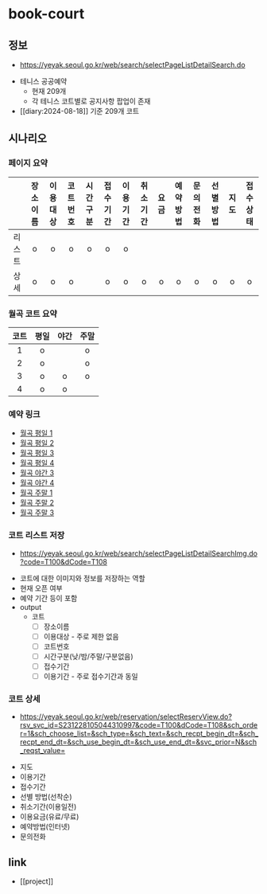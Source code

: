 # book-court

## 정보
+ https://yeyak.seoul.go.kr/web/search/selectPageListDetailSearch.do
- 테니스 공공예약
  - 현재 209개
  - 각 테니스 코트별로 공지사항 팝업이 존재
- [[diary:2024-08-18]] 기준 209개 코트

## 시나리오
### 페이지 요약
|        | 장소이름 | 이용대상 | 코트번호 | 시간구분 | 접수기간 | 이용기간 | 취소기간 | 요금 | 예약방법 | 문의전화 | 선별방법 | 지도 | 접수상태 |
|:------:|:--------:|:--------:|:--------:|:--------:|:--------:|:--------:|:--------:|:----:|:--------:|:--------:|:--------:|:----:|:--------:|
| 리스트 |    o     |    o     |    o     |    o     |    o     |    o     |          |      |          |          |          |      |          |
|  상세  |    o     |    o     |    o     |          |    o     |    o     |    o     |  o   |    o     |    o     |    o     |  o   |    o     |

### 월곡 코트 요약
| 코트 | 평일       | 야간       | 주말       |
| :-:  | :--------: | :--------: | :--------: |
| 1    | o          |            | o          |
| 2    | o          |            | o          |
| 3    | o          | o          | o          |
| 4    | o          | o          |            |

### 예약 링크
- [월곡 평일 1](https://yeyak.seoul.go.kr/web/reservation/selectReservView.do?&rsv_svc_id=S240718001853917092&code=T100&dCode=T108&sch_order=1&sch_choose_list=&sch_type=&sch_text=월곡&sch_recpt_begin_dt=&sch_recpt_end_dt=&sch_use_begin_dt=&sch_use_end_dt=&svc_prior=N&sch_reqst_value=)
- [월곡 평일 2](https://yeyak.seoul.go.kr/web/reservation/selectReservView.do?&rsv_svc_id=S240717235037514282&code=T100&dCode=T108&sch_order=1&sch_choose_list=&sch_type=&sch_text=월곡&sch_recpt_begin_dt=&sch_recpt_end_dt=&sch_use_begin_dt=&sch_use_end_dt=&svc_prior=N&sch_reqst_value=)
- [월곡 평일 3](https://yeyak.seoul.go.kr/web/reservation/selectReservView.do?&rsv_svc_id=S240718000356396218&code=T100&dCode=T108&sch_order=1&sch_choose_list=&sch_type=&sch_text=월곡&sch_recpt_begin_dt=&sch_recpt_end_dt=&sch_use_begin_dt=&sch_use_end_dt=&svc_prior=N&sch_reqst_value=)
- [월곡 평일 4](https://yeyak.seoul.go.kr/web/reservation/selectReservView.do?&rsv_svc_id=S240718002451787670&code=T100&dCode=T108&sch_order=1&sch_choose_list=&sch_type=&sch_text=월곡&sch_recpt_begin_dt=&sch_recpt_end_dt=&sch_use_begin_dt=&sch_use_end_dt=&svc_prior=N&sch_reqst_value=)
- [월곡 야간 3](https://yeyak.seoul.go.kr/web/reservation/selectReservView.do?&rsv_svc_id=S240721214015268157&code=T100&dCode=T108&sch_order=1&sch_choose_list=&sch_type=&sch_text=월곡&sch_recpt_begin_dt=&sch_recpt_end_dt=&sch_use_begin_dt=&sch_use_end_dt=&svc_prior=N&sch_reqst_value=)
- [월곡 야간 4](https://yeyak.seoul.go.kr/web/reservation/selectReservView.do?&rsv_svc_id=S240721214926047494&code=T100&dCode=T108&sch_order=1&sch_choose_list=&sch_type=&sch_text=월곡&sch_recpt_begin_dt=&sch_recpt_end_dt=&sch_use_begin_dt=&sch_use_end_dt=&svc_prior=N&sch_reqst_value=)
- [월곡 주말 1](https://yeyak.seoul.go.kr/web/reservation/selectReservView.do?&rsv_svc_id=S240721215449104237&code=T100&dCode=T108&sch_order=1&sch_choose_list=&sch_type=&sch_text=월곡&sch_recpt_begin_dt=&sch_recpt_end_dt=&sch_use_begin_dt=&sch_use_end_dt=&svc_prior=N&sch_reqst_value=)
- [월곡 주말 2](https://yeyak.seoul.go.kr/web/reservation/selectReservView.do?&rsv_svc_id=S240721215726053356&code=T100&dCode=T108&sch_order=1&sch_choose_list=&sch_type=&sch_text=월곡&sch_recpt_begin_dt=&sch_recpt_end_dt=&sch_use_begin_dt=&sch_use_end_dt=&svc_prior=N&sch_reqst_value=)
- [월곡 주말 3](https://yeyak.seoul.go.kr/web/reservation/selectReservView.do?&rsv_svc_id=S240721215928268420&code=T100&dCode=T108&sch_order=1&sch_choose_list=&sch_type=&sch_text=월곡&sch_recpt_begin_dt=&sch_recpt_end_dt=&sch_use_begin_dt=&sch_use_end_dt=&svc_prior=N&sch_reqst_value=)

### 코트 리스트 저장
+ https://yeyak.seoul.go.kr/web/search/selectPageListDetailSearchImg.do?code=T100&dCode=T108
- 코트에 대한 이미지와 정보를 저장하는 역할
- 현재 오픈 여부
- 예약 기간 등이 포함
- output
  - 코트
    - [ ] 장소이름
    - [ ] 이용대상 - 주로 제한 없음
    - [ ] 코트번호
    - [ ] 시간구분(낮/밤/주말/구분없음)
    - [ ] 접수기간
    - [ ] 이용기간 - 주로 접수기간과 동일

### 코트 상세
+ https://yeyak.seoul.go.kr/web/reservation/selectReservView.do?rsv_svc_id=S231228105044310997&code=T100&dCode=T108&sch_order=1&sch_choose_list=&sch_type=&sch_text=&sch_recpt_begin_dt=&sch_recpt_end_dt=&sch_use_begin_dt=&sch_use_end_dt=&svc_prior=N&sch_reqst_value=
- 지도
- 이용기간
- 접수기간
- 선별 방법(선착순)
- 취소기간(이용일전)
- 이용요금(유료/무료)
- 예약방법(인터넷)
- 문의전화

## link
- [[project]]
